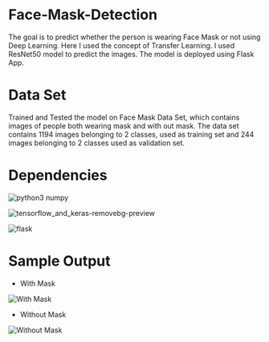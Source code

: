 # Face-Mask-Detection

  The goal is to predict whether the person is wearing Face Mask or not using Deep Learning. Here I used the concept of Transfer Learning. I used ResNet50 model to predict the images. The model is deployed using Flask App.

# Data Set

  Trained and Tested the model on Face Mask Data Set, which contains images of people both wearing mask and with out mask. The data set contains 1194 images belonging to 2 classes, used as training set and 244 images belonging to 2 classes used as validation set. 
  
 # Dependencies
 
  ![python3 numpy](https://user-images.githubusercontent.com/58949821/87177225-ecdff680-c2f8-11ea-8d8e-c5cdc73402ef.png)
  
  ![tensorflow_and_keras-removebg-preview](https://user-images.githubusercontent.com/58949821/87177427-3defea80-c2f9-11ea-86b2-35db33e165f8.png)
  
  ![flask](https://user-images.githubusercontent.com/58949821/87184235-464e2280-c305-11ea-8d5e-e02c9d31cde6.png)

  
  # Sample Output
  
  * With Mask
  
  ![With Mask](https://user-images.githubusercontent.com/58949821/87183976-c4f69000-c304-11ea-8e16-d1fb4f9b14c7.png)
  
  * Without Mask
    
  ![Without Mask](https://user-images.githubusercontent.com/58949821/87183982-c7f18080-c304-11ea-9f0d-312b36a4b236.png)

 



